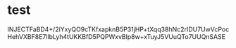 # test

INJECTFaBD4+/2iYxyQO9cTKfxapknB5P31jHP+tXqq38hNc2rIDU7UwVcPocHehVXBF8E7llbLyh4tUKKBfD5PQPWxvBlp8w+xTuyJ5VUuQTo7UUQnSASE
